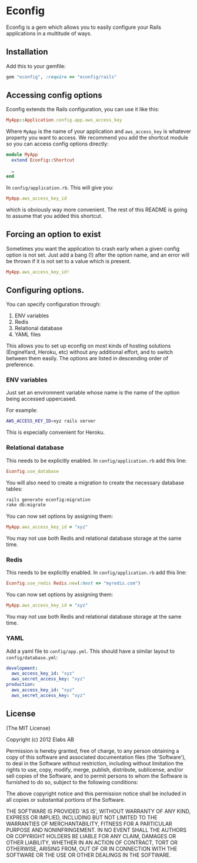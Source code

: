 # Econfig

Econfig is a gem which allows you to easily configure your Rails applications
in a multitude of ways.

## Installation

Add this to your gemfile:

``` ruby
gem "econfig", :require => "econfig/rails"
```

## Accessing config options

Econfig extends the Rails configuration, you can use it like this:

``` ruby
MyApp::Application.config.app.aws_access_key
```

Where `MyApp` is the name of your application and `aws_access_key` is whatever
property you want to access. We recommend you add the shortcut module so you
can access config options directly:

``` ruby
module MyApp
  extend Econfig::Shortcut

  …
end
```

In `config/application.rb`. This will give you:

``` ruby
MyApp.aws_access_key_id
```

which is obviously way more convenient. The rest of this README is going to
assume that you added this shortcut.

## Forcing an option to exist

Sometimes you want the application to crash early when a given config option is
not set. Just add a bang (!) after the option name, and an error will be thrown
if it is not set to a value which is present.

``` ruby
MyApp.aws_access_key_id!
```

## Configuring options.

You can specify configuration through:

1. ENV variables
2. Redis
3. Relational database
4. YAML files

This allows you to set up econfig on most kinds of hosting solutions
(EngineYard, Heroku, etc) without any additional effort, and to switch between
them easily. The options are listed in descending order of preference.

### ENV variables

Just set an environment variable whose name is the name of the option being accessed uppercased.

For example:

``` sh
AWS_ACCESS_KEY_ID=xyz rails server
```

This is especially convenient for Heroku.

### Relational database

This needs to be explicitly enabled. In `config/application.rb` add this line:

``` ruby
Econfig.use_database
```

You will also need to create a migration to create the necessary database tables:

``` sh
rails generate econfig:migration
rake db:migrate
```

You can now set options by assigning them:

``` ruby
MyApp.aws_access_key_id = "xyz"
```

You may not use both Redis and relational database storage at the same time.

### Redis

This needs to be explicitly enabled. In `config/application.rb` add this line:

``` ruby
Econfig.use_redis Redis.new(:host => "myredis.com")
```

You can now set options by assigning them:

``` ruby
MyApp.aws_access_key_id = "xyz"
```

You may not use both Redis and relational database storage at the same time.

### YAML

Add a yaml file to `config/app.yml`. This should have a similar layout to `config/database.yml`:

``` yaml
development:
  aws_access_key_id: "xyz"
  aws_secret_access_key: "xyz"
production:
  aws_access_key_id: "xyz"
  aws_secret_access_key: "xyz"
```

## License

(The MIT License)

Copyright (c) 2012 Elabs AB

Permission is hereby granted, free of charge, to any person obtaining
a copy of this software and associated documentation files (the
'Software'), to deal in the Software without restriction, including
without limitation the rights to use, copy, modify, merge, publish,
distribute, sublicense, and/or sell copies of the Software, and to
permit persons to whom the Software is furnished to do so, subject to
the following conditions:

The above copyright notice and this permission notice shall be
included in all copies or substantial portions of the Software.

THE SOFTWARE IS PROVIDED 'AS IS', WITHOUT WARRANTY OF ANY KIND,
EXPRESS OR IMPLIED, INCLUDING BUT NOT LIMITED TO THE WARRANTIES OF
MERCHANTABILITY, FITNESS FOR A PARTICULAR PURPOSE AND NONINFRINGEMENT.
IN NO EVENT SHALL THE AUTHORS OR COPYRIGHT HOLDERS BE LIABLE FOR ANY
CLAIM, DAMAGES OR OTHER LIABILITY, WHETHER IN AN ACTION OF CONTRACT,
TORT OR OTHERWISE, ARISING FROM, OUT OF OR IN CONNECTION WITH THE
SOFTWARE OR THE USE OR OTHER DEALINGS IN THE SOFTWARE.
